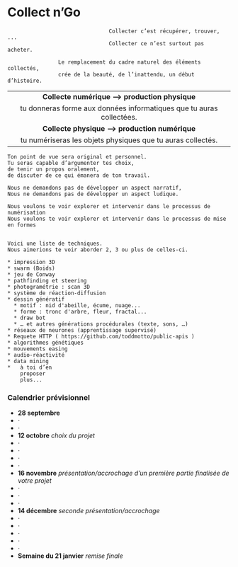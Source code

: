 # Collect n’Go
    
                                    Collecter c’est récupérer, trouver, ... 
                                    Collecter ce n’est surtout pas acheter.

                    Le remplacement du cadre naturel des éléments collectés, 
                    crée de la beauté, de l’inattendu, un début d’histoire.
|                                                                    | 
|:------------------------------------------------------------------:|
| **Collecte numérique —> production physique**                      |
|tu donneras forme aux données informatiques que tu auras collectées.|
| **Collecte physique —> production numérique**                      |
|tu numériseras les objets physiques que tu auras collectés.         |

```
Ton point de vue sera original et personnel.
Tu seras capable d’argumenter tes choix, 
de tenir un propos oralement, 
de discuter de ce qui émanera de ton travail.

Nous ne demandons pas de développer un aspect narratif, 
Nous ne demandons pas de développer un aspect ludique.

Nous voulons te voir explorer et intervenir dans le processus de numérisation 
Nous voulons te voir explorer et intervenir dans le processus de mise en formes


Voici une liste de techniques. 
Nous aimerions te voir aborder 2, 3 ou plus de celles-ci.

* impression 3D
* swarm (Boids)
* jeu de Conway
* pathfinding et steering
* photogramétrie : scan 3D
* système de réaction-diffusion
* dessin génératif 
  * motif : nid d'abeille, écume, nuage...
  * forme : tronc d'arbre, fleur, fractal...
  * draw bot
  * … et autres générations procédurales (texte, sons, …)
* réseaux de neurones (apprentissage supervisé)
* Requete HTTP ( https://github.com/toddmotto/public-apis )
* algorithmes génétiques
* mouvements easing
* audio-réactivité
* data mining
*   à toi d’en 
    proposer 
    plus...
```
### Calendrier prévisionnel

* **28 septembre**
* ·
* ·
* **12 octobre** _choix du projet_
* ·
* ·
* ·
* ·
* **16 novembre** _présentation/accrochage d’un première partie finalisée de votre projet_
* ·
* ·
* ·
* **14 décembre** _seconde présentation/accrochage_
* ·
* ·
* ·
* ·
* ·
* **Semaine du 21 janvier** _remise finale_
